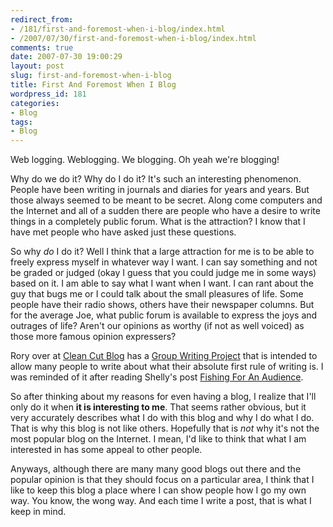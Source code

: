 ```yaml
---
redirect_from:
- /181/first-and-foremost-when-i-blog/index.html
- /2007/07/30/first-and-foremost-when-i-blog/index.html
comments: true
date: 2007-07-30 19:00:29
layout: post
slug: first-and-foremost-when-i-blog
title: First And Foremost When I Blog
wordpress_id: 181
categories:
- Blog
tags:
- Blog
---
```


Web logging.  Weblogging.  We blogging.  Oh yeah we're blogging!  

Why do we do it?  Why do I do it?  It's such an interesting phenomenon.  People have been writing in journals and diaries for years and years.  But those always seemed to be meant to be secret.  Along come computers and the Internet and all of a sudden there are people who have a desire to write things in a completely public forum.  What is the attraction?  I know that I have met people who have asked just these questions.

So why _do_ I do it?  Well I think that a large attraction for me is to be able to freely express myself in whatever way I want.  I can say something and not be graded or judged (okay I guess that you could judge me in some ways) based on it.  I am able to say what I want when I want.  I can rant about the guy that bugs me or I could talk about the small pleasures of life.  Some people have their radio shows, others have their newspaper columns.  But for the average Joe, what public forum is available to express the joys and outrages of life?  Aren't our opinions as worthy (if not as well voiced) as those more famous opinion expressers?

Rory over at [Clean Cut Blog](http://cleancutblog.com/) has a [Group Writing Project](http://cleancutblog.com/group-writing-project-what-is-your-first-rule-of-writing/) that is intended to allow many people to write about what their absolute first rule of writing is.  I was reminded of it after reading Shelly's post [Fishing For An Audience](http://thiseclecticlife.com/2007/07/27/fishing-for-an-audience/).  

So after thinking about my reasons for even having a blog, I realize that I'll only do it when **it is interesting to me**.  That seems rather obvious, but it very accurately describes what I do with this blog and why I do what I do.  That is why this blog is not like others.  Hopefully that is _not_ why it's not the most popular blog on the Internet.  I mean, I'd like to think that what I am interested in has some appeal to other people.

Anyways, although there are many many good blogs out there and the popular opinion is that they should focus on a particular area, I think that I like to keep this blog a place where I can show people how I go my own way.  You know, the wong way.  And each time I write a post, that is what I keep in mind.
